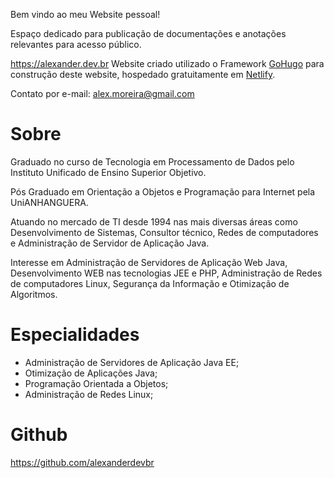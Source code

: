 Bem vindo ao meu Website pessoal!

Espaço dedicado para publicação de documentações e anotações relevantes para acesso público.

<https://alexander.dev.br> Website criado utilizado o Framework [GoHugo](https://gohugo.io/) para construção deste website, hospedado gratuitamente em [Netlify](https://app.netlify.com).

Contato por e-mail: <alex.moreira@gmail.com>

# Sobre
Graduado no curso de Tecnologia em Processamento de Dados pelo Instituto Unificado de Ensino Superior Objetivo.

Pós Graduado em Orientação a Objetos e Programação para Internet pela UniANHANGUERA.

Atuando no mercado de TI desde 1994 nas mais diversas áreas como Desenvolvimento de Sistemas, Consultor técnico, Redes de computadores e Administração de Servidor de Aplicação Java.

Interesse em Administração de Servidores de Aplicação Web Java, Desenvolvimento WEB nas tecnologias JEE e PHP, Administração de Redes de computadores Linux, Segurança da Informação e Otimização de Algoritmos.

# Especialidades
- Administração de Servidores de Aplicação Java EE;
- Otimização de Aplicações Java;
- Programação Orientada a Objetos;
- Administração de Redes Linux;

# Github
<https://github.com/alexanderdevbr>
